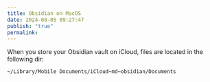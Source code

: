 ```yaml
---
title: Obsidian on MacOS
date: 2024-08-05 09:27:47
publish: "true"
permalink:
---
```

When you store your Obsidian vault on iCloud, files are located in the following dir: 

`~/Library/Mobile Documents/iCloud~md~obsidian/Documents`

